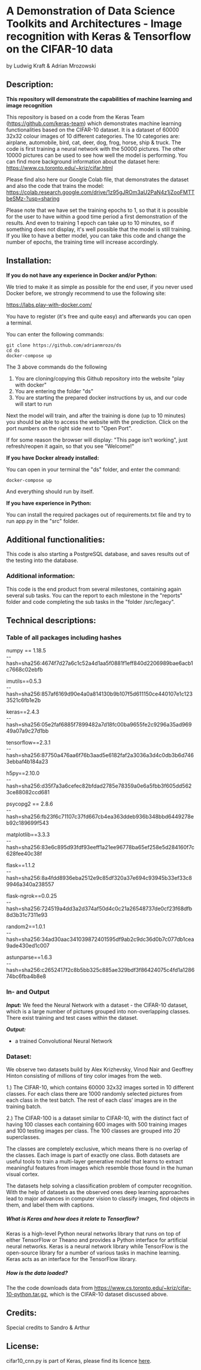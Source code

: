 # A Demonstration of Data Science Toolkits and Architectures - Image recognition with Keras & Tensorflow on the CIFAR-10 data
by Ludwig Kraft & Adrian Mrozowski

## Description: 

**This repository will demonstrate the capabilities of machine learning and image recognition**

This repository is based on a code from the Keras Team (https://github.com/keras-team) which demonstrates machine learning functionalities based on the CIFAR-10 dataset.
It is a dataset of 60000 32x32 colour images of 10 different categories.
The 10 categories are: airplane, automobile, bird, cat, deer, dog, frog, horse, ship & truck.
The code is first training a neural network with the 50000 pictures.
The other 10000 pictures can be used to see how well the model is performing.
You can find more background information about the dataset here:
https://www.cs.toronto.edu/~kriz/cifar.html

Please find also here our Google Colab file, that demonstrates the dataset and also the code that trains the model:
https://colab.research.google.com/drive/1z95gJROm3aU2PaN4z1jZooFMTTbeSMz-?usp=sharing

Please note that we have set the training epochs to 1, so that it is possible for the user to have within a good time period a first demonstration of the results.
And even to training 1 epoch can take up to 10 minutes, so if something does not display, it's well possible that the model is still training.
If you like to have a better model, you can take this code and change the number of epochs, the training time will increase accordingly.


## Installation:

**If you do not have any experience in Docker and/or Python:**

We tried to make it as simple as possible for the end user, if you never used Docker before, we strongly recommend to use the following site:

https://labs.play-with-docker.com/

You have to register (it's free and quite easy) and afterwards you can open a terminal.

You can enter the following commands:

```
git clone https://github.com/adrianmrozo/ds
cd ds
docker-compose up
```

The 3 above commands do the following 
1. You are cloning/copying this Github repository into the website "play with docker"
2. You are entering the folder "ds"
3. You are starting the prepared docker instructions by us, and our code will start to run

Next the model will train, and after the training is done (up to 10 minutes) you should be able to access the website with the prediction.
Click on the port numbers on the right side next to "Open Port".

If for some reason the browser will display:
"This page isn’t working", just refresh/reopen it again, so that you see "Welcome!"


**If you have Docker already installed:**

You can open in your terminal the "ds" folder, and enter the command:
```
docker-compose up
```
And everything should run by itself.

**If you have experience in Python:**

You can install the required packages out of requirements.txt file and try to run app.py in the "src" folder.


## Additional functionalities:

This code is also starting a PostgreSQL database, and saves results out of the testing into the database.


### Additional information:

This code is the end product from several milestones, containing again several sub tasks.
You can the report to each milestone in the "reports" folder and code completing the sub tasks in the "folder /src/legacy".


## Technical descriptions:


### Table of all packages including hashes

numpy == 1.18.5 \
    --hash=sha256:4674f7d27a6c1c52a4d1aa5f0881f1eff840d2206989bae6acb1c7668c02ebfb

imutils==0.5.3 \
    --hash=sha256:857af6169d90e4a0a814130b9b107f5d611150ce440107e1c1233521c6fb1e2b

keras==2.4.3 \
    --hash=sha256:05e2faf6885f7899482a7d18fc00ba9655fe2c9296a35ad96949a07a9c27d1bb

tensorflow==2.3.1 \
    --hash=sha256:87750a476aa6f76b3aad5e6182faf2a3036a3d4c0db3b6d7463ebbaf4b184a23

h5py==2.10.0 \
    --hash=sha256:d35f7a3a6cefec82bfdad2785e78359a0e6a5fbb3f605dd5623ce88082ccd681

psycopg2 == 2.8.6 \
    --hash=sha256:fb23f6c71107c37fd667cb4ea363ddeb936b348bbd6449278eb92c189699f543

matplotlib==3.3.3 \
    --hash=sha256:83e6c895d93fdf93eeff1a21ee96778ba65ef258e5d284160f7c628fee40c38f

flask==1.1.2 \
    --hash=sha256:8a4fdd8936eba2512e9c85df320a37e694c93945b33ef33c89946a340a238557

flask-ngrok==0.0.25 \
    --hash=sha256:724519a4dd3a2d374af50d4c0c21a26548737de0cf23f68dfb8d3b31c7311e93

random2==1.0.1 \
    --hash=sha256:34ad30aac341039872401595df9ab2c9dc36d0b7c077db1cea9ade430ed1c007

astunparse==1.6.3 \
    --hash=sha256:c2652417f2c8b5bb325c885ae329bdf3f86424075c4fd1a128674bc6fba4b8e8


### In- and Output

***Input:***
We feed the Neural Network with a dataset - the CIFAR-10 dataset, which is a large number of pictures grouped into non-overlapping classes. 
There exist training and test cases within the dataset.

***Output:*** 
- a trained Convolutional Neural Network

### Dataset:
We observe two datasets build by Alex Krizhevsky, Vinod Nair and Geoffrey Hinton consisting of millions of tiny color images from the web.

1.) The CIFAR-10, which contains 60000 32x32 images sorted in 10 different classes. For each class there are 1000 randomly selected pictures from each class in the test batch. The rest of each class’ images are in the training batch.

2.) The CIFAR-100 is a dataset similar to CIFAR-10, with the distinct fact of having 100 classes each containing 600 images with 500 training images and 100 testing images per class. The 100 classes are grouped into 20 superclasses.

The classes are completely exclusive, which means there is no overlap of the classes. Each image is part of exactly one class. Both datasets are useful tools to train a multi-layer generative model that learns to extract meaningful features from images which resemble those found in the human visual cortex.

The datasets help solving a classification problem of computer recognition. With the help of datasets as the observed ones deep learning approaches lead to major advances in computer vision to classify images, find objects in them, and label them with captions.

##### What is Keras and how does it relate to Tensorflow? 
Keras is a high-level Python neural networks library that runs on top of either TensorFlow or Theano and provides a Python interface for artificial neural networks. 
Keras is a neural network library while TensorFlow is the open-source library for a number of various tasks in machine learning. Keras acts as an interface for the TensorFlow library.

##### How is the data loaded?
The  the code downloads data from https://www.cs.toronto.edu/~kriz/cifar-10-python.tar.gz, which is the CIFAR-10 dataset discussed above.

## Credits: 
Special credits to Sandro & Arthur

## License:
cifar10_cnn.py is part of Keras, please find its licence [here](https://github.com/keras-team/keras/blob/master/LICENSE).
